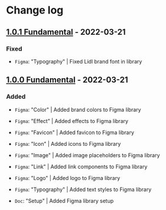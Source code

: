 # Change log

## [1.0.1 Fundamental](https://github.com/cake-hub/lidl-figma/tree/v1.0.1) - 2022-03-21

### Fixed

* `Figma`: "Typography" | Fixed Lidl brand font in library


## [1.0.0 Fundamental](https://github.com/cake-hub/lidl-figma/tree/v1.0.0) - 2022-03-21

### Added

* `Figma`: "Color" | Added brand colors to Figma library

* `Figma`: "Effect" | Added effects to Figma library

* `Figma`: "Favicon" | Added favicon to Figma library

* `Figma`: "Icon" | Added icons to Figma library

* `Figma`: "Image" | Added image placeholders to Figma library

* `Figma`: "Link" | Added link components to Figma library

* `Figma`: "Logo" | Added logo to Figma library

* `Figma`: "Typography" | Added text styles to Figma library

* `Doc`: "Setup" | Added Figma library setup
